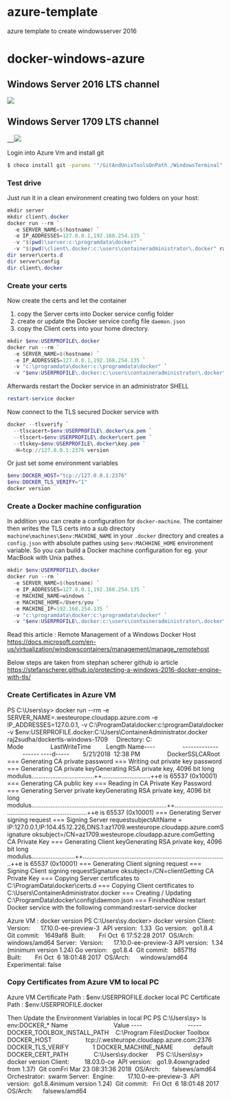 # azure-template
azure template to create windowsserver 2016


# docker-windows-azure

## Windows Server 2016 LTS channel

<a href="https://portal.azure.com/#create/Microsoft.Template/uri/https%3A%2F%2Fraw.githubusercontent.com%2Fraj2sudha1%2Fazure-template%2Fmaster%2Ftemplate.json" target="_blank">
    <img src="http://azuredeploy.net/deploybutton.png"/>
</a>

## Windows Server 1709 LTS channel
<a href="https://portal.azure.com/#create/Microsoft.Template/uri/https%3A%2F%2Fraw.githubusercontent.com%2Fraj2sudha1%2Fazure-template%2Fmaster%2Ftemplate-1709.json" target="_blank">    <img src="http://azuredeploy.net/deploybutton.png"/></a>


Login into Azure Vm and install git
```bash
$ choco install git -params '"/GitAndUnixToolsOnPath /WindowsTerminal"' -y
```
### Test drive

Just run it in a clean environment creating two folders on your host:

```powershell
mkdir server
mkdir client\.docker
docker run --rm `
  -e SERVER_NAME=$(hostname) `
  -e IP_ADDRESSES=127.0.0.1,192.168.254.135 `
  -v "$(pwd)\server:c:\programdata\docker" `
  -v "$(pwd)\client\.docker:c:\users\containeradministrator\.docker" raj2sudha/dockertls-windows-1709
dir server\certs.d
dir server\config
dir client\.docker
```

### Create your certs

Now create the certs and let the container

1. copy the Server certs into Docker service config folder
2. create or update the Docker service config file `daemon.json`
3. copy the Client certs into your home directory.

```powershell
mkdir $env:USERPROFILE\.docker
docker run --rm `
  -e SERVER_NAME=$(hostname) `
  -e IP_ADDRESSES=127.0.0.1,192.168.254.135 `
  -v "c:\programdata\docker:c:\programdata\docker" `
  -v "$env:USERPROFILE\.docker:c:\users\containeradministrator\.docker" raj2sudha/dockertls-windows-1709
```

Afterwards restart the Docker service in an administrator SHELL

```powershell
restart-service docker
```

Now connect to the TLS secured Docker service with

```powershell
docker --tlsverify `
  --tlscacert=$env:USERPROFILE\.docker\ca.pem `
  --tlscert=$env:USERPROFILE\.docker\cert.pem `
  --tlskey=$env:USERPROFILE\.docker\key.pem `
  -H=tcp://127.0.0.1:2376 version
```

Or just set some environment variables

```powershell
$env:DOCKER_HOST="tcp://127.0.0.1:2376"
$env:DOCKER_TLS_VERIFY="1"
docker version
```

### Create a Docker machine configuration

In addition you can create a configuration for `docker-machine`. The container then writes the TLS certs into a sub directory `machine\machines\$env:MACHINE_NAME` in your `.docker` directory and creates a `config.json` with absolute pathes using `$env:MACHHINE_HOME` environment variable. So you can build a Docker machine configuration for eg. your MacBook with Unix pathes.

```powershell
mkdir $env:USERPROFILE\.docker
docker run --rm `
  -e SERVER_NAME=$(hostname) `
  -e IP_ADDRESSES=127.0.0.1,192.168.254.135 `
  -e MACHINE_NAME=windows `
  -e MACHINE_HOME=/Users/you `
  -e MACHINE_IP=192.168.254.135 `
  -v "c:\programdata\docker:c:\programdata\docker" `
  -v "$env:USERPROFILE\.docker:c:\users\containeradministrator\.docker" raj2sudha/dockertls-windows-1709
```

Read this article : Remote Management of a Windows Docker Host
https://docs.microsoft.com/en-us/virtualization/windowscontainers/management/manage_remotehost


Below steps are taken from stephan scherer github io article
https://stefanscherer.github.io/protecting-a-windows-2016-docker-engine-with-tls/
### Create Certificates in Azure VM
PS C:\Users\sy> docker run --rm -e SERVER_NAME=<azureVMhostName>.westeurope.cloudapp.azure.com -e IP_ADDRESSES=127.0.0.1,<azureVMstaticIP> -v C:\ProgramData\docker:c:\programData\docker -v $env:USERPROFILE\.docker:C:\Users\ContainerAdministrator\.docker raj2sudha/dockertls-windows-1709
    Directory: C:\
Mode                LastWriteTime         Length Name----                -------------         ------ ----d-----        5/21/2018  12:38 PM                DockerSSLCARoot
=== Generating CA private password
=== Writing out private key password
=== Generating CA private keyGenerating RSA private key, 4096 bit long modulus....................................++............................++e is 65537 (0x10001)
=== Generating CA public key
=== Reading in CA Private Key Password
=== Generating Server private keyGenerating RSA private key, 4096 bit long modulus..............................................................................++..........................................................................++e is 65537 (0x10001)
=== Generating Server signing request
=== Signing Server requestsubjectAltName = IP:127.0.0.1,IP:104.45.12.226,DNS.1:az1709.westeurope.cloudapp.azure.comSignature oksubject=/CN=az1709.westeurope.cloudapp.azure.comGetting CA Private Key
=== Generating Client keyGenerating RSA private key, 4096 bit long modulus.........................++...................................................................................++e is 65537 (0x10001)
=== Generating Client signing request
=== Signing Client signing requestSignature oksubject=/CN=clientGetting CA Private Key
=== Copying Server certificates to C:\ProgramData\docker\certs.d
=== Copying Client certificates to C:\Users\ContainerAdministrator\.docker
=== Creating / Updating C:\ProgramData\docker\config\daemon.json
=== FinishedNow restart Docker service with the following command:restart-service docker


Azure VM : docker version
PS C:\Users\sy\.docker> docker version
Client: 
Version:      17.10.0-ee-preview-3 
API version:  1.33 
Go version:   go1.8.4 
Git commit:   1649af8 
Built:        Fri Oct  6 17:52:28 2017 
OS/Arch:      windows/amd64
Server: 
Version:      17.10.0-ee-preview-3 API 
version:  1.34 (minimum version 1.24)
Go version:   go1.8.4 
Git commit:   b8571fd 
Built:        Fri Oct  6 18:01:48 2017 
OS/Arch:      windows/amd64 
Experimental: false


### Copy Certificates from Azure VM to local PC

Azure VM Certificate Path : $env:USERPROFILE\.docker
local PC Certificate Path : $env:USERPROFILE\.docker

Then Update the Environment Variables in local PC
PS C:\Users\sy> ls env:DOCKER_*
Name                           Value
----                           -----
DOCKER_TOOLBOX_INSTALL_PATH    C:\Program Files\Docker Toolbox
DOCKER_HOST                    tcp://<azureVMhostName>.westeurope.cloudapp.azure.com:2376
DOCKER_TLS_VERIFY              1
DOCKER_MACHINE_NAME            default
DOCKER_CERT_PATH               C:\Users\sy\.docker
    
PS C:\Users\sy> docker version
Client:         18.03.0-ce 
API version:   go1.9.4owngraded from 1.37) 
Git comFri Mar 23 08:31:36 2018 
OS/Arch:       falsews/amd64 
Orchestrator:  swarm
Server: 
Engine:        17.10.0-ee-preview-3 
API version:  go1.8.4inimum version 1.24)  
Git commit:   Fri Oct  6 18:01:48 2017  
OS/Arch:      falsews/amd64


